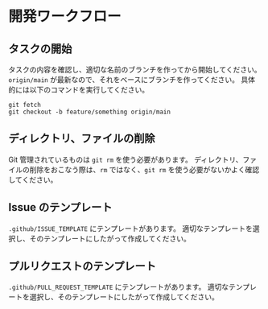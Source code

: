 # 開発ワークフロー

## タスクの開始

タスクの内容を確認し、適切な名前のブランチを作ってから開始してください。
`origin/main` が最新なので、それをベースにブランチを作ってください。
具体的には以下のコマンドを実行してください。

```
git fetch
git checkout -b feature/something origin/main
```

## ディレクトリ、ファイルの削除

Git 管理されているものは `git rm` を使う必要があります。
ディレクトリ、ファイルの削除をおこなう際は、`rm` ではなく、`git rm` を使う必要がないかよく確認してください。

## Issue のテンプレート

`.github/ISSUE_TEMPLATE` にテンプレートがあります。
適切なテンプレートを選択し、そのテンプレートにしたがって作成してください。

## プルリクエストのテンプレート

`.github/PULL_REQUEST_TEMPLATE` にテンプレートがあります。
適切なテンプレートを選択し、そのテンプレートにしたがって作成してください。
